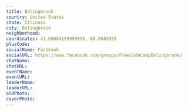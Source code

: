 ```yaml
---
title: Bolingbrook
country: United States
state: Illinois
city: Bolingbrook
neighborhood: 
coordinates: 41.69864159999999,-88.0683955
plusCode:
socialName: Facebook
socialURL: https://www.facebook.com/groups/FreeCodeCampBolingbrook/
chatName:
chatURL:
eventName:
eventURL:
leaderName:
leaderURL:
oldPhoto: 
coverPhoto:
---
```


